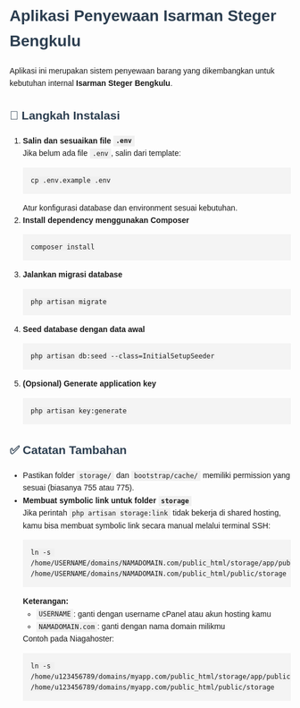 <!DOCTYPE html>
<html lang="id">
<head>
  <meta charset="UTF-8">
  <title>Aplikasi Penyewaan Isarman Steger Bengkulu</title>
  <style>
    body { font-family: Arial, sans-serif; line-height: 1.6; margin: 2em; }
    pre { background: #f4f4f4; padding: 1em; overflow-x: auto; }
    code { background: #f0f0f0; padding: 0.2em 0.4em; }
    h1, h2 { color: #2c3e50; }
  </style>
</head>
<body>

<h1>Aplikasi Penyewaan Isarman Steger Bengkulu</h1>

<p>Aplikasi ini merupakan sistem penyewaan barang yang dikembangkan untuk kebutuhan internal <strong>Isarman Steger Bengkulu</strong>.</p>

<h2>🚀 Langkah Instalasi</h2>
<ol>
  <li><strong>Salin dan sesuaikan file <code>.env</code></strong><br>
    Jika belum ada file <code>.env</code>, salin dari template:
    <pre><code>cp .env.example .env</code></pre>
    Atur konfigurasi database dan environment sesuai kebutuhan.
  </li>

  <li><strong>Install dependency menggunakan Composer</strong>
    <pre><code>composer install</code></pre>
  </li>

  <li><strong>Jalankan migrasi database</strong>
    <pre><code>php artisan migrate</code></pre>
  </li>

  <li><strong>Seed database dengan data awal</strong>
    <pre><code>php artisan db:seed --class=InitialSetupSeeder</code></pre>
  </li>

  <li><strong>(Opsional) Generate application key</strong>
    <pre><code>php artisan key:generate</code></pre>
  </li>
</ol>

<h2>✅ Catatan Tambahan</h2>
<ul>
  <li>Pastikan folder <code>storage/</code> dan <code>bootstrap/cache/</code> memiliki permission yang sesuai (biasanya 755 atau 775).</li>
  <li><strong>Membuat symbolic link untuk folder <code>storage</code></strong><br>
    Jika perintah <code>php artisan storage:link</code> tidak bekerja di shared hosting, kamu bisa membuat symbolic link secara manual melalui terminal SSH:
    <pre><code>ln -s /home/USERNAME/domains/NAMADOMAIN.com/public_html/storage/app/public /home/USERNAME/domains/NAMADOMAIN.com/public_html/public/storage</code></pre>
    <strong>Keterangan:</strong>
    <ul>
      <li><code>USERNAME</code>: ganti dengan username cPanel atau akun hosting kamu</li>
      <li><code>NAMADOMAIN.com</code>: ganti dengan nama domain milikmu</li>
    </ul>
    Contoh pada Niagahoster:
    <pre><code>ln -s /home/u123456789/domains/myapp.com/public_html/storage/app/public /home/u123456789/domains/myapp.com/public_html/public/storage</code></pre>
  </li>
</ul>

</body>
</html>
